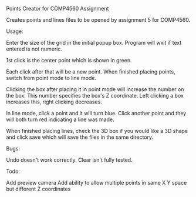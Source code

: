 Points Creator for COMP4560 Assignment

Creates points and lines files to be opened by assignment 5 for COMP4560.

Usage:

Enter the size of the grid in the initial popup box. Program will wxit if text entered is not numeric.

1st click is the center point which is shown in green.

Each click after that will be a new point. When finished placing points, switch from point mode to line mode.

Clicking the box after placing it in point mode will increase the number on the box. This number specifies the box's Z coordinate. Left clicking a box increases this, right clicking decreases.

In line mode, click a point and it will turn blue. Click another point and they will both turn red indicating a line was made.

When finished placing lines, check the 3D box if you would like a 3D shape and click save which will save the files in the same directory.

Bugs:

Undo doesn't work correctly.
Clear isn't fully tested.

Todo:

Add preview camera
Add ability to allow multiple points in same X Y space but different Z coordinates